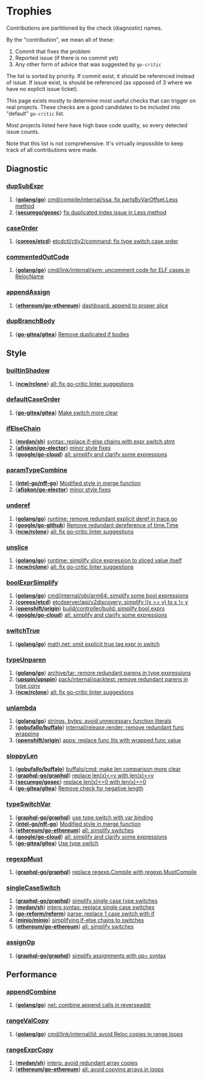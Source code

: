 # Trophies

Contributions are partitioned by the check (diagnostic) names.

By the "contribution", we mean all of these:

1. Commit that fixes the problem
2. Reported issue (if there is no commit yet)
3. Any other form of advice that was suggested by `go-critic`

The list is sorted by priority.
If commit exist, it should be referenced instead of issue.
If issue exist, is should be referenced (as opposed of 3 where
we have no explicit issue ticket).

This page exists mostly to determine most useful checks that can trigger on real projects.
These checks are a good candidates to be included into "default" `go-critic` list.

Most projects listed here have high base code quality, so every detected issue counts.

Note that this list is not comprehensive.
It's virtually impossible to keep track of all contributions were made.

## Diagnostic

### [dupSubExpr](https://go-critic.github.io/overview.html#dupSubExpr-ref)

1. {**[golang/go](https://github.com/golang/go)**} [cmd/compile/internal/ssa: fix partsByVarOffset.Less method](https://golang.org/cl/122776)
1. {**[securego/gosec](https://github.com/securego/gosec)**} [fix duplicated index issue in Less method](https://github.com/securego/gosec/pull/221)

### [caseOrder](https://go-critic.github.io/overview.html#assignOp-ref)

1. {**[coreos/etcd](https://github.com/coreos/etcd)**} [etcdctl/ctlv2/command: fix type switch case order](https://github.com/coreos/etcd/pull/9968)

### [commentedOutCode](https://go-critic.github.io/overview.html#commentedOutCode-ref)

1. {**[golang/go](https://github.com/golang/go)**} [cmd/link/internal/sym: uncomment code for ELF cases in RelocName](https://golang.org/cl/122896)

### [appendAssign](https://go-critic.github.io/overview.html#appendAssign-ref)

1. {**[ethereum/go-ethereum](https://github.com/ethereum/go-ethereum)**} [dashboard: append to proper slice](https://github.com/ethereum/go-ethereum/pull/17266)

### [dupBranchBody](https://go-critic.github.io/overview.html#dupBranchBody-ref)

1. {**[go-gitea/gitea](https://github.com/go-gitea/gitea)**} [Remove duplicated if bodies](https://github.com/go-gitea/gitea/pull/5121)

## Style

### [builtinShadow](https://go-critic.github.io/overview.html#builtinShadow-ref)

1. {**[ncw/rclone](https://github.com/ncw/rclone)**} [all: fix go-critic linter suggestions](https://github.com/ncw/rclone/pull/2440)

### [defaultCaseOrder](https://go-critic.github.io/overview.html#defaultCaseOrder-ref)

1. {**[go-gitea/gitea](https://github.com/go-gitea/gitea)**} [Make switch more clear](https://github.com/go-gitea/gitea/pull/5119)

### [ifElseChain](https://go-critic.github.io/overview.html#ifElseChain-ref)

1. {**[mvdan/sh](https://github.com/mvdan/sh)**} [syntax: replace if-else chains with expr switch stmt](https://github.com/mvdan/sh/pull/254)
1. {**[afiskon/go-elector](https://github.com/afiskon/go-elector)**} [minor style fixes](https://github.com/afiskon/go-elector/pull/1)
1. {**[google/go-cloud](https://github.com/google/go-cloud)**} [all: simplify and clarify some expressions](https://github.com/google/go-cloud/pull/260)

### [paramTypeCombine](https://go-critic.github.io/overview.html#paramTypeCombine-ref)

1. {**[intel-go/nff-go](https://github.com/intel-go/nff-go)**} [Modified style in merge function](https://github.com/intel-go/nff-go/pull/338)
1. {**[afiskon/go-elector](https://github.com/afiskon/go-elector)**} [minor style fixes](https://github.com/afiskon/go-elector/pull/1)

### [underef](https://go-critic.github.io/overview.html#underef-ref)

1. {**[golang/go](https://github.com/golang/go)**} [runtime: remove redundant explicit deref in trace.go](https://golang.org/cl/122895)
1. {**[google/go-github](https://github.com/google/go-github)**} [Remove redundant dereference of time.Time](https://github.com/google/go-github/pull/960)
1. {**[ncw/rclone](https://github.com/ncw/rclone)**} [all: fix go-critic linter suggestions](https://github.com/ncw/rclone/pull/2440)

### [unslice](https://go-critic.github.io/overview.html#unslice-ref)

1. {**[golang/go](https://github.com/golang/go)**} [runtime: simplify slice expression to sliced value itself](https://go-review.googlesource.com/c/go/+/123375)
1. {**[ncw/rclone](https://github.com/ncw/rclone)**} [all: fix go-critic linter suggestions](https://github.com/ncw/rclone/pull/2440)

### [boolExprSimplify](https://go-critic.github.io/overview.html#boolExprSimplify-ref)

1. {**[golang/go](https://github.com/golang/go)**} [cmd/internal/obj/arm64: simplify some bool expressions](https://go-review.googlesource.com/c/go/+/123377)
1. {**[coreos/etcd](https://github.com/coreos/etcd)**} [etcdserver/api/v2discovery: simplify !(x == y) to x != y](https://github.com/coreos/etcd/pull/9969)
1. {**[openshift/origin](https://github.com/openshift/origin)**} [build/controller/build: simplify bool exprs](https://github.com/openshift/origin/pull/20542)
1. {**[google/go-cloud](https://github.com/google/go-cloud)**} [all: simplify and clarify some expressions](https://github.com/google/go-cloud/pull/260)

### [switchTrue](https://go-critic.github.io/overview.html#switchTrue-ref)

1. {**[golang/go](https://github.com/golang/go)**} [math,net: omit explicit true tag expr in switch](https://go-review.googlesource.com/c/go/+/123378)

### [typeUnparen](https://go-critic.github.io/overview.html#typeUnparen-ref)

1. {**[golang/go](https://github.com/golang/go)**} [archive/tar: remore redundant parens in type expressions](https://go-review.googlesource.com/c/go/+/123379)
1. {**[upspin/upspin](https://github.com/upspin/upspin)**} [pack/internal/packtest: remove redundant parens in type conv](https://github.com/upspin/upspin/commit/1e73992b518722f8eb59d37ad70df02179063d76)
1. {**[ncw/rclone](https://github.com/ncw/rclone)**} [all: fix go-critic linter suggestions](https://github.com/ncw/rclone/pull/2440)

### [unlambda](https://go-critic.github.io/overview.html#unlambda-ref)

1. {**[golang/go](https://github.com/golang/go)**} [strings, bytes: avoid unnecessary function literals](https://go-review.googlesource.com/c/go/+/127756)
1. {**[gobufallo/buffalo](https://github.com/gobuffalo/buffalo)**} [internal/release,render: remove redundant func wrapping](https://github.com/gobuffalo/buffalo/pull/1211)
1. {**[openshift/origin](https://github.com/openshift/origin)**} [apps: replace func lits with wrapped func value](https://github.com/openshift/origin/pull/20541)

### [sloppyLen](https://go-critic.github.io/overview.html#sloppyLen-ref)

1. {**[gobufallo/buffalo](https://github.com/gobuffalo/buffalo)**} [buffalo/cmd: make len comparison more clear](https://github.com/gobuffalo/buffalo/pull/1212)
1. {**[graphql-go/graphql](https://github.com/graphql-go/graphql)**} [replace len(x)<=v with len(x)==v](https://github.com/graphql-go/graphql/pull/374)
1. {**[securego/gosec](https://github.com/securego/gosec)**} [replace len(x)<=0 with len(x)==0](https://github.com/securego/gosec/pull/220)
1. {**[go-gitea/gitea](https://github.com/go-gitea/gitea)**} [Remove check for negative length](https://github.com/go-gitea/gitea/pull/5120)

### [typeSwitchVar](https://go-critic.github.io/overview.html#typeSwitchVar-ref)

1. {**[graphql-go/graphql](https://github.com/graphql-go/graphql)**} [use type switch with var binding](https://github.com/graphql-go/graphql/pull/372)
1. {**[intel-go/nff-go](https://github.com/intel-go/nff-go)**} [Modified style in merge function](https://github.com/intel-go/nff-go/pull/338)
1. {**[ethereum/go-ethereum](https://github.com/ethereum/go-ethereum)**} [all: simplify switches](https://github.com/ethereum/go-ethereum/pull/17267)
1. {**[google/go-cloud](https://github.com/google/go-cloud)**} [all: simplify and clarify some expressions](https://github.com/google/go-cloud/pull/260)
1. {**[go-gitea/gitea](https://github.com/go-gitea/gitea)**} [Use type switch](https://github.com/go-gitea/gitea/pull/5122)

### [regexpMust](https://go-critic.github.io/overview.html#regexpMust-ref)

1. {**[graphql-go/graphql](https://github.com/graphql-go/graphql)**} [replace regexp.Compile with regexp.MustCompile](https://github.com/graphql-go/graphql/pull/373)

### [singleCaseSwitch](https://go-critic.github.io/overview.html#regexpMust-ref)

1. {**[graphql-go/graphql](https://github.com/graphql-go/graphql)**} [simplify single case type switches](https://github.com/graphql-go/graphql/pull/375)
1. {**[mvdan/sh](https://github.com/mvdan/sh)**} [interp,syntax: replace single case switches](https://github.com/mvdan/sh/pull/255)
1. {**[go-reform/reform](https://github.com/go-reform/reform/pull/166)**} [parse: replace 1 case switch with if](https://github.com/go-reform/reform/pull/166)
1. {**[minio/minio](https://github.com/minio/minio)**} [simplifying if-else chains to switches](https://github.com/minio/minio/pull/6208)
1. {**[ethereum/go-ethereum](https://github.com/ethereum/go-ethereum)**} [all: simplify switches](https://github.com/ethereum/go-ethereum/pull/17267)

### [assignOp](https://go-critic.github.io/overview.html#assignOp-ref)

1. {**[graphql-go/graphql](https://github.com/graphql-go/graphql)**} [simplify assignments with op= syntax](https://github.com/graphql-go/graphql/pull/376)

## Performance

### [appendCombine](https://go-critic.github.io/overview.html#appendCombine-ref)

1. {**[golang/go](https://github.com/golang/go)**} [net: combine append calls in reverseaddr](https://golang.org/cl/117615)

### [rangeValCopy](https://go-critic.github.io/overview.html#rangevalcopy)

1. {**[golang/go](https://github.com/golang/go)**} [cmd/link/internal/ld: avoid Reloc copies in range loops](https://golang.org/cl/113636)

### [rangeExprCopy](https://go-critic.github.io/overview.html#rangeExprCopy-ref)

1. {**[mvdan/sh](https://github.com/mvdan/sh)**} [interp: avoid redundant array copies](https://github.com/mvdan/sh/pull/253)
1. {**[ethereum/go-ethereum](https://github.com/ethereum/go-ethereum)**} [all: avoid copying arrays in loops](https://github.com/ethereum/go-ethereum/pull/17265)
